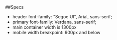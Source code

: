 ##Specs

- header font-family: "Segoe UI", Arial, sans-serif;
- primary font-family: Verdana, sans-serif;
- main container width is 1300px
- mobile width breakpoint: 600px and below